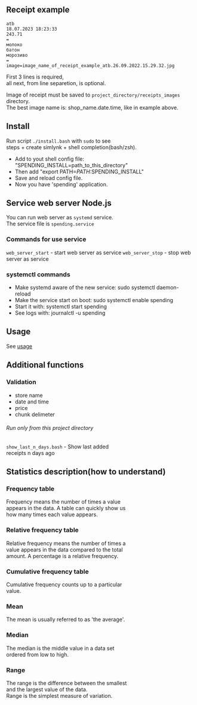 ## Receipt example

```
atb
18.07.2023 18:23:33
243.71
=
молоко
батон
морозиво
=
image=image_name_of_receipt_example_atb.26.09.2022.15.29.32.jpg
```

First 3 lines is required,  
all next, from line separetion, is optional.

Image of receipt must be saved to
`project_directory/receipts_images` directory.  
The best image name is: shop_name.date.time,
like in example above.

## Install

Run script `./install.bash` with `sudo` to see  
steps + create simlynk + shell completion(bash/zsh).

- Add to yout shell config file:  
  "SPENDING_INSTALL=path_to_this_directory"
- Then add "export PATH=$PATH:$SPENDING_INSTALL"
- Save and reload config file.
- Now you have 'spending' application.

## Service web server Node.js

You can run web server as `systemd` service.  
The service file is `spending.service`

### Commands for use service

`web_server_start` - start web server as service
`web_server_stop`  - stop web server as service

### systemctl commands

- Make systemd aware of the new service: sudo systemctl daemon-reload
- Make the service start on boot: sudo systemctl enable spending
- Start it with: systemctl start spending
- See logs with: journalctl -u spending

## Usage

See [usage](usage.md)

## Additional functions

### Validation

- store name
- date and time
- price
- chunk delimeter

###### Run only from this project directory

`show_last_n_days.bash` - Show last added  
receipts n days ago

## Statistics description(how to understand)

### Frequency table

Frequency means the number of times a value  
appears in the data. A table can quickly show us  
how many times each value appears.

### Relative frequency table

Relative frequency means the number of times a  
value appears in the data compared to the total  
amount. A percentage is a relative frequency.

### Cumulative frequency table

Cumulative frequency counts up to a particular  
value.

### Mean

The mean is usually referred to as 'the average'.

### Median

The median is the middle value in a data set  
ordered from low to high.

### Range

The range is the difference between the smallest  
and the largest value of the data.  
Range is the simplest measure of variation.
